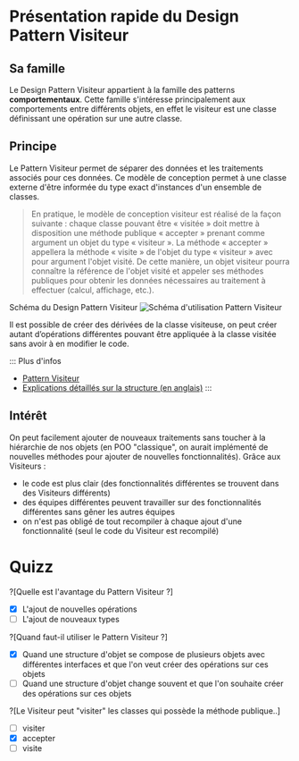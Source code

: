 # Présentation rapide du Design Pattern Visiteur

## Sa famille

Le Design Pattern Visiteur appartient à la famille des patterns **comportementaux**. Cette famille s'intéresse principalement aux comportements entre différents objets, en effet le visiteur est une classe définissant une opération sur une autre classe.

## Principe
 
Le Pattern Visiteur permet de séparer des données et les traitements associés pour ces données. Ce modèle de conception permet à une classe externe d'être informée du type exact d'instances d'un ensemble de classes.

> En pratique, le modèle de conception visiteur est réalisé de la façon suivante : chaque classe pouvant être « visitée » doit mettre à disposition une méthode publique « accepter » prenant comme argument un objet du type « visiteur ». La méthode « accepter » appellera la méthode « visite » de l'objet du type « visiteur » avec pour argument l'objet visité. De cette manière, un objet visiteur pourra connaître la référence de l'objet visité et appeler ses méthodes publiques pour obtenir les données nécessaires au traitement à effectuer (calcul, affichage, etc.). 


Schéma du Design Pattern Visiteur
![Schéma d'utilisation Pattern Visiteur](https://upload.wikimedia.org/wikipedia/commons/f/fc/Visitorpattern.png)

Il est possible de créer des dérivées de la classe visiteuse, on peut créer autant d’opérations différentes pouvant être appliquée à la classe visitée sans avoir à en modifier le code.

::: Plus d'infos
+ [Pattern Visiteur](https://fr.wikipedia.org/wiki/Visiteur_(patron_de_conception))
+ [Explications détaillés sur la structure (en anglais)](https://sourcemaking.com/design_patterns/visitor)
:::

## Intérêt

On peut facilement ajouter de nouveaux traitements sans toucher à la hiérarchie de nos objets (en POO "classique", on aurait implémenté de nouvelles méthodes pour ajouter de nouvelles fonctionnalités). Grâce aux Visiteurs :

   + le code est plus clair (des fonctionnalités différentes se trouvent dans des Visiteurs différents)
   + des équipes différentes peuvent travailler sur des fonctionnalités différentes sans gêner les autres équipes
   + on n'est pas obligé de tout recompiler à chaque ajout d'une fonctionnalité (seul le code du Visiteur est recompilé)


# Quizz

?[Quelle est l'avantage du Pattern Visiteur ?]
-[X] L'ajout de nouvelles opérations
-[ ] L'ajout de nouveaux types

?[Quand faut-il utiliser le Pattern Visiteur ?]
-[X] Quand une structure d'objet se compose de plusieurs objets avec différentes interfaces et que l'on veut créer des opérations sur ces objets
-[ ] Quand une structure d'objet change souvent et que l'on souhaite créer des opérations sur ces objets

?[Le Visiteur peut "visiter" les classes qui possède la méthode publique..]
-[ ] visiter
-[X] accepter
-[ ] visite

